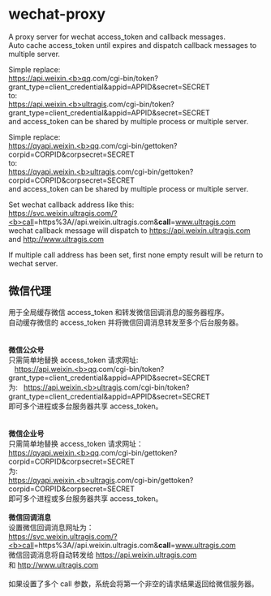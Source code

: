 # wechat-proxy  
A proxy server for wechat access_token and callback messages.  
Auto cache access_token until expires and dispatch callback messages to multiple server.  
  
Simple replace:  
    https://api.weixin.<b>qq</b>.com/cgi-bin/token?grant_type=client_credential&appid=APPID&secret=SECRET  
to:  
    https://api.weixin.<b>ultragis</b>.com/cgi-bin/token?grant_type=client_credential&appid=APPID&secret=SECRET  
and access_token can be shared by multiple process or multiple server.  
  
Simple replace:  
    https://qyapi.weixin.<b>qq</b>.com/cgi-bin/gettoken?corpid=CORPID&corpsecret=SECRET  
to:  
    https://qyapi.weixin.<b>ultragis</b>.com/cgi-bin/gettoken?corpid=CORPID&corpsecret=SECRET  
and access_token can be shared by multiple process or multiple server.  
  
Set wechat callback address like this:  
    https://svc.weixin.ultragis.com/?<b>call</b>=https%3A//api.weixin.ultragis.com&<b>call</b>=www.ultragis.com  
wechat callback message will dispatch to https://api.weixin.ultragis.com and http://www.ultragis.com  
  
If multiple call address has been set, first none empty result will be return to wechat server.



## 微信代理  
用于全局缓存微信 access_token 和转发微信回调消息的服务器程序。  
自动缓存微信的 access_token 并将微信回调消息转发至多个后台服务器。  
<br/>  
**微信公众号**  
只需简单地替换 access_token 请求网址:  <br/>
    https://api.weixin.<b>qq</b>.com/cgi-bin/token?grant_type=client_credential&appid=APPID&secret=SECRET  <br/>
为:  
    https://api.weixin.<b>ultragis</b>.com/cgi-bin/token?grant_type=client_credential&appid=APPID&secret=SECRET  <br/>
即可多个进程或多台服务器共享 access_token。<br/>  
  <br/>
**微信企业号**  <br/>
只需简单地替换 access_token 请求网址：  <br/>
    https://qyapi.weixin.<b>qq</b>.com/cgi-bin/gettoken?corpid=CORPID&corpsecret=SECRET   <br/>
为:   <br/>
    https://qyapi.weixin.<b>ultragis</b>.com/cgi-bin/gettoken?corpid=CORPID&corpsecret=SECRET   <br/>
即可多个进程或多台服务器共享 access_token。  <br/>
  <br/>
**微信回调消息**  <br/>
设置微信回调消息网址为：  <br/>
    https://svc.weixin.ultragis.com/?<b>call</b>=https%3A//api.weixin.ultragis.com&<b>call</b>=www.ultragis.com   <br/>
微信回调消息将自动转发给 https://api.weixin.ultragis.com 和 http://www.ultragis.com  <br/>
  <br/>
如果设置了多个 call 参数，系统会将第一个非空的请求结果返回给微信服务器。  <br/>
